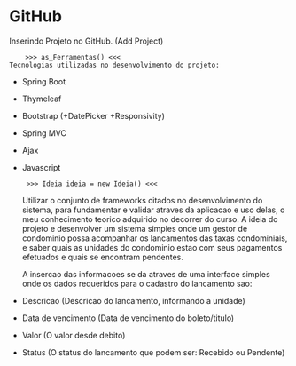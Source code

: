 # GitHub

Inserindo Projeto no GitHub. (Add Project)

		>>> as_Ferramentas() <<<
	Tecnologias utilizadas no desenvolvimento do projeto:
 - Spring Boot
 - Thymeleaf
 - Bootstrap (+DatePicker +Responsivity)
 - Spring MVC
 - Ajax
 - Javascript
 
 
 
		>>> Ideia ideia = new Ideia() <<<
	Utilizar o conjunto de frameworks citados no desenvolvimento do sistema, para 
fundamentar e validar atraves da aplicacao e uso delas, o meu conhecimento teorico
adquirido no decorrer do curso.
A ideia do projeto e desenvolver um sistema simples onde um gestor de condominio
possa acompanhar os lancamentos das taxas condominiais, e saber quais as unidades do
condominio estao com seus pagamentos efetuados e quais se encontram pendentes.

	A insercao das informacoes se da atraves de uma interface simples onde os dados
requeridos para o cadastro do lancamento sao: 
- Descricao (Descricao do lancamento, informando a unidade)
- Data de vencimento (Data de vencimento do boleto/titulo)
- Valor (O valor desde debito)
- Status (O status do lancamento que podem ser: Recebido ou Pendente)
